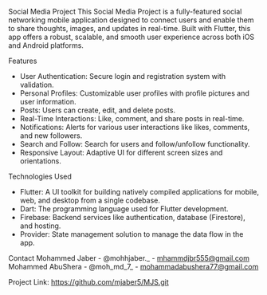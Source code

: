 Social Media Project
This Social Media Project is a fully-featured social networking mobile application designed to connect users and enable them to share thoughts, images, and updates in real-time. Built with Flutter, this app offers a robust, scalable, and smooth user experience across both iOS and Android platforms.

Features
- User Authentication: Secure login and registration system with validation.
- Personal Profiles: Customizable user profiles with profile pictures and user information.
- Posts: Users can create, edit, and delete posts.
- Real-Time Interactions: Like, comment, and share posts in real-time.
- Notifications: Alerts for various user interactions like likes, comments, and new followers.
- Search and Follow: Search for users and follow/unfollow functionality.
- Responsive Layout: Adaptive UI for different screen sizes and orientations.
  
Technologies Used

- Flutter: A UI toolkit for building natively compiled applications for mobile, web, and desktop from a single codebase.
- Dart: The programming language used for Flutter development.
- Firebase: Backend services like authentication, database (Firestore), and hosting.
- Provider: State management solution to manage the data flow in the app.

Contact
Mohammed Jaber - @mohhjaber._ - mhammdjbr555@gmail.com
Mohammed AbuShera - @moh_md_7_ - mohammadabushera77@gmail.com

Project Link: https://github.com/mjaber5/MJS.git
